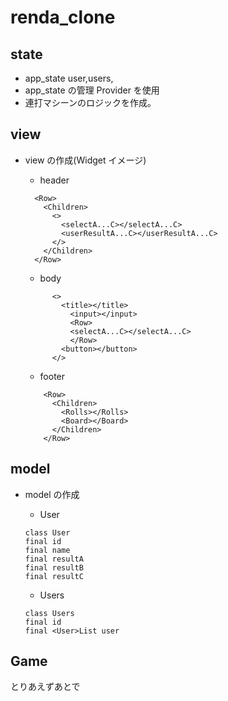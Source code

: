 # renda_clone

## state

- app_state user,users,
- app_state の管理 Provider を使用
- 連打マシーンのロジックを作成。

## view

- view の作成(Widget イメージ)

  - header

  ```
    <Row>
      <Children>
        <>
          <selectA...C></selectA...C>
          <userResultA...C></userResultA...C>
        </>
      </Children>
    </Row>
  ```

  - body

  ```
        <>
          <title></title>
            <input></input>
            <Row>
            <selectA...C></selectA...C>
            </Row>
          <button></button>
        </>
  ```

  - footer

  ```
      <Row>
        <Children>
          <Rolls></Rolls>
          <Board></Board>
        </Children>
      </Row>
  ```

## model

- model の作成

  - User

  ```
  class User
  final id
  final name
  final resultA
  final resultB
  final resultC
  ```

  - Users

  ```
  class Users
  final id
  final <User>List user
  ```

## Game

とりあえずあとで
